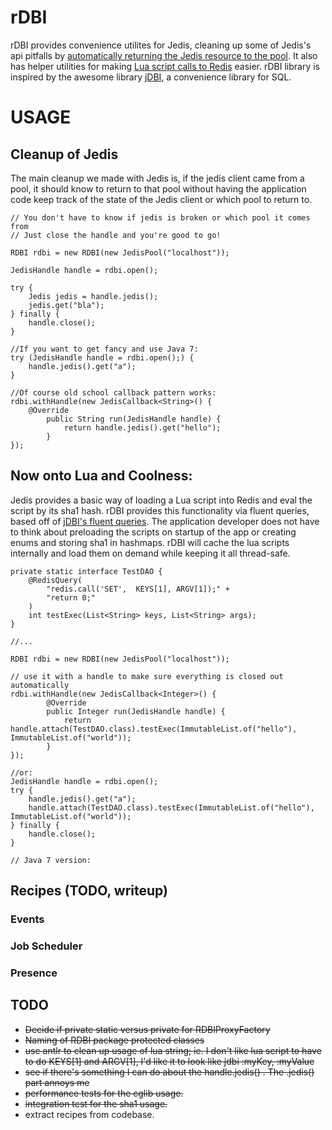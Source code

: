 # rDBI

rDBI provides convenience utilites for Jedis, cleaning up some of Jedis's api pitfalls by [automatically returning the Jedis resource to the pool](https://github.com/xetorthio/jedis/issues/44). It also has helper utilities for making [Lua script calls to Redis](http://redis.io/commands/eval) easier. rDBI library is inspired by the awesome library [jDBI](http://jdbi.org/), a convenience library for SQL.  

# USAGE
## Cleanup of Jedis

The main cleanup we made with Jedis is, if the jedis client came from a pool, it should know to return to that pool without having the application code keep track of the state of the Jedis client or which pool to return to.

	// You don't have to know if jedis is broken or which pool it comes from
	// Just close the handle and you're good to go!
	
	RDBI rdbi = new RDBI(new JedisPool("localhost"));
	
	JedisHandle handle = rdbi.open();
	
	try {
		Jedis jedis = handle.jedis();
		jedis.get("bla");
	} finally {
		handle.close();
	}
	
	//If you want to get fancy and use Java 7:
	try (JedisHandle handle = rdbi.open();) {
		handle.jedis().get("a");
	}
	
	//Of course old school callback pattern works:
	rdbi.withHandle(new JedisCallback<String>() {
		@Override
	        public String run(JedisHandle handle) {
	        	return handle.jedis().get("hello");
	        }
	});


## Now onto Lua and Coolness:

Jedis provides a basic way of loading a Lua script into Redis and eval the script by its sha1 hash. rDBI provides this functionality via fluent queries, based off of [jDBI's fluent queries](http://jdbi.org/fluent_queries/). The application developer does not have to think about preloading the scripts on startup of the app or creating enums and storing sha1 in hashmaps. rDBI will cache the lua scripts internally and load them on demand while keeping it all thread-safe.

	private static interface TestDAO {
		@RedisQuery(
	    	"redis.call('SET',  KEYS[1], ARGV[1]);" +
	        "return 0;"
	    )
	    int testExec(List<String> keys, List<String> args);
	}
	
	//...
	
	RDBI rdbi = new RDBI(new JedisPool("localhost"));

	// use it with a handle to make sure everything is closed out automatically
	rdbi.withHandle(new JedisCallback<Integer>() {
			@Override
	        public Integer run(JedisHandle handle) {
	        	return handle.attach(TestDAO.class).testExec(ImmutableList.of("hello"), ImmutableList.of("world"));
	        }
	});
	
	//or:
	JedisHandle handle = rdbi.open();
	try {
		handle.jedis().get("a");
		handle.attach(TestDAO.class).testExec(ImmutableList.of("hello"), ImmutableList.of("world"));
	} finally {
		handle.close();
	}
	
	// Java 7 version:
	
## Recipes (TODO, writeup)
### Events
### Job Scheduler
### Presence


TODO
----

- ~~Decide if private static versus private for RDBIProxyFactory~~
- ~~Naming of RDBI package protected classes~~
- ~~use antlr to clean up usage of lua string; ie. I don't like lua script to have to do KEYS[1] and ARGV[1], I'd like it to look like jdbi :myKey, :myValue~~
- ~~see if there's something I can do about the handle.jedis() . The .jedis() part annoys me~~
- ~~performance tests for the cglib usage.~~
- ~~integration test for the sha1 usage.~~
- extract recipes from codebase.


